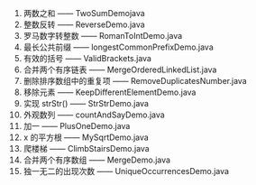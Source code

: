 1. 两数之和  —— TwoSumDemojava <br>
7. 整数反转  —— ReverseDemo.java <br>
13. 罗马数字转整数  ——  RomanToIntDemo.java<br>
14. 最长公共前缀 ——  longestCommonPrefixDemo.java<br>
20. 有效的括号  ——  ValidBrackets.java<br>
21. 合并两个有序链表  —— MergeOrderedLinkedList.java<br>
26. 删除排序数组中的重复项 —— RemoveDuplicatesNumber.java<br>
27. 移除元素   —— KeepDifferentElementDemo.java<br>
28. 实现 strStr() —— StrStrDemo.java<br>
38. 外观数列  ——  countAndSayDemo.java<br>
66. 加一   ——  PlusOneDemo.java <br>
69. x 的平方根 —— MySqrtDemo.java <br>
70. 爬楼梯  ——  ClimbStairsDemo.java <br>
88. 合并两个有序数组 —— MergeDemo.java <br>
1207. 独一无二的出现次数  —— UniqueOccurrencesDemo.java<br>
